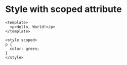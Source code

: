 # Style with scoped attribute

```vue
<template>
  <p>Hello, World!</p>
</template>

<style scoped>
p {
  color: green;
}
</style>
```
